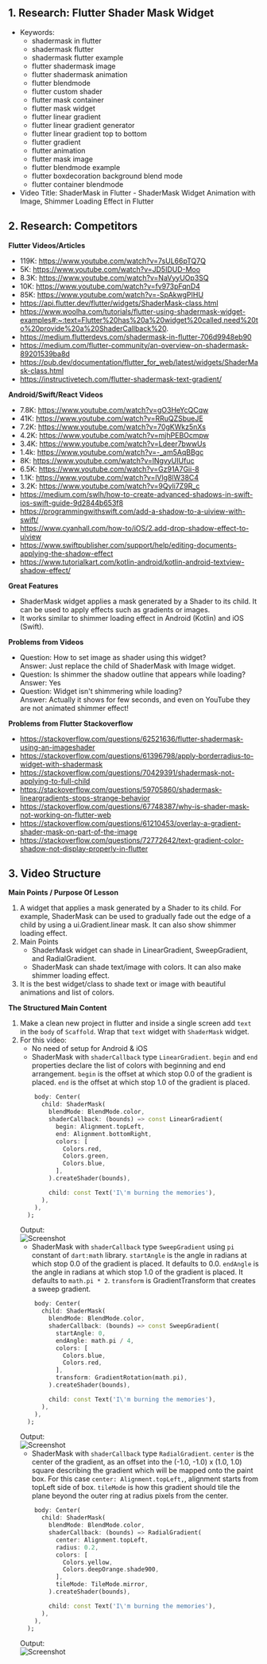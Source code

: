 ## 1. Research: Flutter Shader Mask Widget

- Keywords:
    - shadermask in flutter
    - shadermask flutter
    - shadermask flutter example
    - flutter shadermask image
    - flutter shadermask animation
    - flutter blendmode
    - flutter custom shader
    - flutter mask container
    - flutter mask widget
    - flutter linear gradient
    - flutter linear gradient generator
    - flutter linear gradient top to bottom
    - flutter gradient
    - flutter animation
    - flutter mask image
    - flutter blendmode example
    - flutter boxdecoration background blend mode
    - flutter container blendmode
- Video Title: ShaderMask in Flutter - ShaderMask Widget Animation with Image, Shimmer Loading Effect in Flutter


## 2. Research: Competitors

**Flutter Videos/Articles**

- 119K: https://www.youtube.com/watch?v=7sUL66pTQ7Q
- 5K: https://www.youtube.com/watch?v=JD5IDUD-Moo
- 8.3K: https://www.youtube.com/watch?v=NaVyyUOp3SQ
- 10K: https://www.youtube.com/watch?v=fv973pFqnD4
- 85K: https://www.youtube.com/watch?v=-SpAkwgPIHU
- https://api.flutter.dev/flutter/widgets/ShaderMask-class.html
- https://www.woolha.com/tutorials/flutter-using-shadermask-widget-examples#:~:text=Flutter%20has%20a%20widget%20called,need%20to%20provide%20a%20ShaderCallback%20.
- https://medium.flutterdevs.com/shadermask-in-flutter-706d9948eb90
- https://medium.com/flutter-community/an-overview-on-shadermask-89201539ba8d
- https://pub.dev/documentation/flutter_for_web/latest/widgets/ShaderMask-class.html
- https://instructivetech.com/flutter-shadermask-text-gradient/

**Android/Swift/React Videos**

- 7.8K: https://www.youtube.com/watch?v=gO3HeYcQCqw
- 41K: https://www.youtube.com/watch?v=RRuQZSbueJE
- 7.2K: https://www.youtube.com/watch?v=70gKWkz5nXs
- 4.2K: https://www.youtube.com/watch?v=mjhPEBOcmpw
- 3.4K: https://www.youtube.com/watch?v=Ldeer7bwwUs
- 1.4k: https://www.youtube.com/watch?v=-_am5AqBBgc
- 8K: https://www.youtube.com/watch?v=lNgvyUIUfuc
- 6.5K: https://www.youtube.com/watch?v=Gz91A7Gii-8
- 1.1K: https://www.youtube.com/watch?v=lVlg8lW38C4
- 3.2K: https://www.youtube.com/watch?v=9Qyli7Z9R_c
- https://medium.com/swlh/how-to-create-advanced-shadows-in-swift-ios-swift-guide-9d2844b653f8
- https://programmingwithswift.com/add-a-shadow-to-a-uiview-with-swift/
- https://www.cyanhall.com/how-to/iOS/2.add-drop-shadow-effect-to-uiview
- https://www.swiftpublisher.com/support/help/editing-documents-applying-the-shadow-effect
- https://www.tutorialkart.com/kotlin-android/kotlin-android-textview-shadow-effect/

**Great Features**
- ShaderMask widget applies a mask generated by a Shader to its child. It can be used to apply effects such as gradients or images.
- It works similar to shimmer loading effect in Android (Kotlin) and iOS (Swift).

**Problems from Videos**
- Question: How to set image as shader using this widget? <br />
Answer: Just replace the child of ShaderMask with Image widget.
- Question: Is shimmer the shadow outline that appears while loading? <br />
Answer: Yes
- Question: Widget isn't shimmering while loading? <br />
Answer: Actually it shows for few seconds, and even on YouTube they are not animated shimmer effect!

**Problems from Flutter Stackoverflow**

- https://stackoverflow.com/questions/62521636/flutter-shadermask-using-an-imageshader
- https://stackoverflow.com/questions/61396798/apply-borderradius-to-widget-with-shadermask
- https://stackoverflow.com/questions/70429391/shadermask-not-applying-to-full-child
- https://stackoverflow.com/questions/59705860/shadermask-lineargradients-stops-strange-behavior
- https://stackoverflow.com/questions/67748387/why-is-shader-mask-not-working-on-flutter-web
- https://stackoverflow.com/questions/61210453/overlay-a-gradient-shader-mask-on-part-of-the-image
- https://stackoverflow.com/questions/72772642/text-gradient-color-shadow-not-display-properly-in-flutter

## 3. Video Structure

**Main Points / Purpose Of Lesson**

1. A widget that applies a mask generated by a Shader to its child. For example, ShaderMask can be used to gradually fade out the edge of a child by using a ui.Gradient.linear mask. It can also show shimmer loading effect.
2. Main Points
    - ShaderMask widget can shade in LinearGradient, SweepGradient, and RadialGradient.
    - ShaderMask can shade text/image with colors. It can also make shimmer loading effect.
3. It is the best widget/class to shade text or image with beautiful animations and list of colors.

**The Structured Main Content**
1. Make a clean new project in flutter and inside a single screen add `text` in the `body` of `Scaffold`. Wrap that `text` widget with `ShaderMask` widget.
2. For this video:
    - No need of setup for Android & iOS
    - ShaderMask with `shaderCallback` type `LinearGradient`. `begin` and `end` properties declare the list of colors with beginning and end arrangement. `begin` is the offset at which stop 0.0 of the gradient is placed. `end` is the offset at which stop 1.0 of the gradient is placed.
    ```dart 
        body: Center(
          child: ShaderMask(
            blendMode: BlendMode.color,
            shaderCallback: (bounds) => const LinearGradient(
              begin: Alignment.topLeft,
              end: Alignment.bottomRight,
              colors: [
                Colors.red,
                Colors.green,
                Colors.blue,
              ],
            ).createShader(bounds),

            child: const Text('I\'m burning the memories'),
          ),
        ),
      );
    ```
    Output: <br />
    ![Screenshot](screenshots/LinearGradient.PNG)
    - ShaderMask with `shaderCallback` type `SweepGradient` using `pi` constant of `dart:math` library. `startAngle` is the angle in radians at which stop 0.0 of the gradient is placed. It defaults to 0.0. `endAngle` is the angle in radians at which stop 1.0 of the gradient is placed. It defaults to `math.pi * 2`. `transform` is GradientTransform that creates a sweep gradient.
    ```dart 
        body: Center(
          child: ShaderMask(
            blendMode: BlendMode.color,
            shaderCallback: (bounds) => const SweepGradient(
              startAngle: 0,
              endAngle: math.pi / 4,
              colors: [
                Colors.blue,
                Colors.red,
              ],
              transform: GradientRotation(math.pi),
            ).createShader(bounds),

            child: const Text('I\'m burning the memories'),
          ),
        ),
      );
    ```
    Output: <br />
    ![Screenshot](screenshots/SweepGradient.PNG)
    - ShaderMask with `shaderCallback` type `RadialGradient`. `center` is the center of the gradient, as an offset into the (-1.0, -1.0) x (1.0, 1.0) square describing the gradient which will be mapped onto the paint box. For this case `center: Alignment.topLeft,`, alignment starts from topLeft side of box. `tileMode` is how this gradient should tile the plane beyond the outer ring at radius pixels from the center.
    ```dart 
        body: Center(
          child: ShaderMask(
            blendMode: BlendMode.color,
            shaderCallback: (bounds) => RadialGradient(
              center: Alignment.topLeft,
              radius: 0.2,
              colors: [
                Colors.yellow,
                Colors.deepOrange.shade900,
              ],
              tileMode: TileMode.mirror,
            ).createShader(bounds),

            child: const Text('I\'m burning the memories'),
          ),
        ),
      );
    ```
    Output: <br />
    ![Screenshot](screenshots/RadialGradient.PNG)
